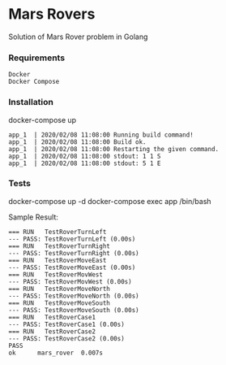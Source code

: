 # Mars Rovers

Solution of Mars Rover problem in Golang

### Requirements

    Docker
    Docker Compose


### Installation
docker-compose up
   
    app_1  | 2020/02/08 11:08:00 Running build command!
    app_1  | 2020/02/08 11:08:00 Build ok.
    app_1  | 2020/02/08 11:08:00 Restarting the given command.
    app_1  | 2020/02/08 11:08:00 stdout: 1 1 S
    app_1  | 2020/02/08 11:08:00 stdout: 5 1 E

### Tests
docker-compose up -d
docker-compose exec app /bin/bash

Sample Result:
    
    === RUN   TestRoverTurnLeft
    --- PASS: TestRoverTurnLeft (0.00s)
    === RUN   TestRoverTurnRight
    --- PASS: TestRoverTurnRight (0.00s)
    === RUN   TestRoverMoveEast
    --- PASS: TestRoverMoveEast (0.00s)
    === RUN   TestRoverMovWest
    --- PASS: TestRoverMovWest (0.00s)
    === RUN   TestRoverMoveNorth
    --- PASS: TestRoverMoveNorth (0.00s)
    === RUN   TestRoverMoveSouth
    --- PASS: TestRoverMoveSouth (0.00s)
    === RUN   TestRoverCase1
    --- PASS: TestRoverCase1 (0.00s)
    === RUN   TestRoverCase2
    --- PASS: TestRoverCase2 (0.00s)
    PASS
    ok  	mars_rover	0.007s





